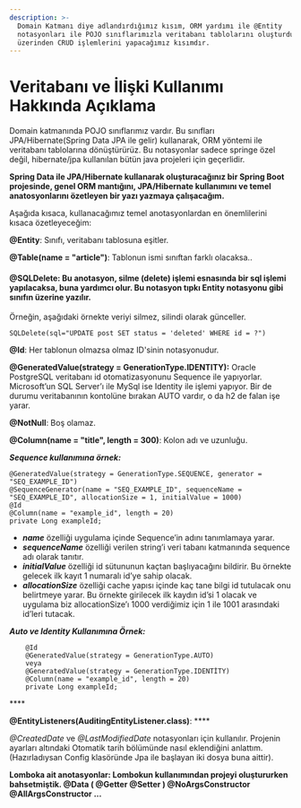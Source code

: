 ```yaml
---
description: >-
  Domain Katmanı diye adlandırdığımız kısım, ORM yardımı ile @Entity
  notasyonları ile POJO sınıflarımızla veritabanı tablolarını oluşturduğumuz ve
  üzerinden CRUD işlemlerini yapacağımız kısımdır.
---
```


# Veritabanı ve İlişki Kullanımı Hakkında Açıklama

Domain katmanında POJO sınıflarımız vardır. Bu sınıfları JPA/Hibernate\(Spring Data JPA ile gelir\) kullanarak, ORM yöntemi ile veritabanı tablolarına dönüştürürüz. Bu notasyonlar sadece springe özel değil, hibernate/jpa kullanılan bütün java projeleri için geçerlidir.

**Spring Data ile JPA/Hibernate kullanarak oluşturacağınız bir Spring Boot projesinde, genel ORM mantığını, JPA/Hibernate kullanımını ve temel anatosyonlarını özetleyen bir yazı yazmaya çalışacağım.**

Aşağıda kısaca, kullanacağımız temel anotasyonlardan en önemlilerini kısaca özetleyeceğim:

**@Entity**: Sınıfı, veritabanı tablosuna eşitler.

**@Table\(name = "article"\)**: Tablonun ismi sınıftan farklı olacaksa..

#### @SQLDelete: Bu anotasyon, silme \(delete\) işlemi esnasında bir sql işlemi yapılacaksa, buna yardımcı olur. Bu notasyon tıpkı Entity notasyonu gibi sınıfın üzerine yazılır.

Örneğin, aşağıdaki örnekte veriyi silmez, silindi olarak günceller.

```
SQLDelete(sql="UPDATE post SET status = 'deleted' WHERE id = ?")
```

**@Id**: Her tablonun olmazsa olmaz ID'sinin notasyonudur.

**@GeneratedValue\(strategy = GenerationType.IDENTITY\):** Oracle PostgreSQL veritabanı id otomatizasyonunu Sequence ile yapıyorlar. Microsoft’un SQL Server’ı ile MySql ise Identity ile işlemi yapıyor. Bir de durumu veritabanının kontolüne bırakan AUTO vardır, o da h2 de falan işe yarar.

**@NotNull**: Boş olamaz.

**@Column\(name = "title", length = 300\)**: Kolon adı ve uzunluğu.

_**Sequence kullanımına örnek:**_

```text
@GeneratedValue(strategy = GenerationType.SEQUENCE, generator = "SEQ_EXAMPLE_ID")
@SequenceGenerator(name = "SEQ_EXAMPLE_ID", sequenceName = "SEQ_EXAMPLE_ID", allocationSize = 1, initialValue = 1000)
@Id
@Column(name = "example_id", length = 20)
private Long exampleId;
```

* _**name**_ özelliği uygulama içinde Sequence’in adını tanımlamaya yarar.
* _**sequenceName**_ özelliği verilen string’i veri tabanı katmanında sequence adı olarak tanıtır.
* _**initialValue**_ özelliği id sütununun kaçtan başlıyacağını bildirir. Bu örnekte gelecek ilk kayıt 1 numaralı id’ye sahip olacak.
* _**allocationSize**_ özelliği cache yapısı içinde kaç tane bilgi id tutulacak onu belirtmeye yarar. Bu örnekte girilecek ilk kaydın id’si 1 olacak ve uygulama biz allocationSize’ı 1000 verdiğimiz için 1 ile 1001 arasındaki id’leri tutacak.

_**Auto ve Identity Kullanımına Örnek:**_

```text
    @Id
    @GeneratedValue(strategy = GenerationType.AUTO)
    veya
    @GeneratedValue(strategy = GenerationType.IDENTİTY)
    @Column(name = "example_id", length = 20)
    private Long exampleId;
```

\*\*\*\*

**@EntityListeners\(AuditingEntityListener.class\)**: ****

_@CreatedDate_ ve _@LastModifiedDate_ notasyonları için kullanılır. Projenin ayarları altındaki Otomatik tarih bölümünde nasıl eklendiğini anlattım. \(Hazırladıysan Config klasöründe Jpa ile başlayan iki dosya buna aittir\). 

**Lomboka ait anotasyonlar: Lombokun kullanımından projeyi oluştururken bahsetmiştik. @Data \( @Getter @Setter \) @NoArgsConstructor @AllArgsConstructor ...**

